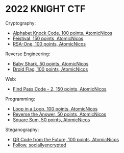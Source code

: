 # 2022 KNIGHT CTF

Cryptography:

- [Alphabet Knock Code, 100 points, AtomicNicos](2022-KNIGHT_CTF/ALPHABET_KNOCK_CODE.md)
- [Feistival, 150 points, AtomicNicos](2022-KNIGHT_CTF/FEISTIVAL.md)
- [RSA-One, 100 points, AtomicNicos](2022-KNIGHT_CTF/RSA-ONE.md)

Reverse Engineering:

- [Baby Shark, 50 points, AtomicNicos](2022-KNIGHT_CTF/BABY_SHARK.md)
- [Droid Flag, 100 points, AtomicNicos](2022-KNIGHT_CTF/DROID_FLAG.md)

Web:

- [Find Pass Code - 2, 150 points, AtomicNicos](2022-KNIGHT_CTF/FINDPASS2.md)

Programming:

- [Loop in a Loop, 100 points, AtomicNicos](2022-KNIGHT_CTF/LOOP_IN_LOOP.md)
- [Reverse the Answer, 50 points, AtomicNicos](2022-KNIGHT_CTF/REVERSE_THE_ANSWER.md)
- [Square Sum, 50 points, AtomicNicos](2022-KNIGHT_CTF/SQUARE_SUM.md)

Steganography:

- [QR Code from the Future, 100 points, AtomicNicos](2022-KNIGHT_CTF/QR_CODE_FROM_THE_FUTURE.md)
- [Follow, sociallyencrypted](2022-KNIGHT_CTF/FOLLOW.md)
